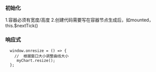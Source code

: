 ### 初始化
  1.容器必须有宽度/高度
  2.创建代码需要写在容器节点生成后，如mounted，this.$nextTick()
### 响应式
```
  window.onresize = () => {
    //  根据窗口大小调整曲线大小
     myChart.resize();
  };
```

